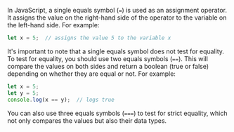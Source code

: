 In JavaScript, a single equals symbol (`=`) is used as an assignment operator. It assigns the value on the right-hand side of the operator to the variable on the left-hand side. For example:

```javascript
let x = 5;  // assigns the value 5 to the variable x
```

It's important to note that a single equals symbol does not test for equality. To test for equality, you should use two equals symbols (`==`). This will compare the values on both sides and return a boolean (true or false) depending on whether they are equal or not. For example:

```javascript
let x = 5;
let y = 5;
console.log(x == y);  // logs true
```

You can also use three equals symbols (`===`) to test for strict equality, which not only compares the values but also their data types.
